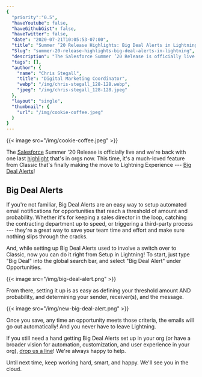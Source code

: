 ```yaml
---
{
  "priority":"0.5",
  "haveYoutube": false,
  "haveGithubGist": false,
  "haveTwitter": false,
  "date": "2020-07-21T10:05:53-07:00",
  "title": "Summer ’20 Release Highlights: Big Deal Alerts in Lightning!",
  "Slug": "summer-20-release-highlights-big-deal-alerts-in-lightning",
  "description": "The Salesforce Summer ’20 Release is officially live and we’re back with one last highlight that’s in orgs now. This time, it’s a...",
  "tags": [],
  "author": {
    "name": "Chris Stegall",
    "title": "Digital Marketing Coordinator",
    "webp": "/img/chris-stegall_128-128.webp",
    "jpeg": "/img/chris-stegall_128-128.jpeg"
  },
  "layout": "single",
  "thumbnail": {
    "url": "/img/cookie-coffee.jpeg"
  }
}
---
```



{{< image src="/img/cookie-coffee.jpeg" >}}

The [Salesforce](https://www.salesforce.com/products/) Summer '20 Release is officially live and we're back with one last [highlight](https://medium.com/tag/release-highlights/archive) that's in orgs now. This time, it's a much-loved feature from Classic that's finally making the move to Lightning Experience --- [Big Deal Alerts](https://releasenotes.docs.salesforce.com/en-us/summer20/release-notes/rn_sales_opportunities_big_deal_alerts.htm)!

Big Deal Alerts
---------------

If you're not familiar, Big Deal Alerts are an easy way to setup automated email notifications for opportunities that reach a threshold of amount and probability. Whether it's for keeping a sales director in the loop, catching the contracting department up to speed, or triggering a third-party process --- they're a great way to save your team time and effort and make sure nothing slips through the cracks.

And, while setting up Big Deal Alerts used to involve a switch over to Classic, now you can do it right from Setup in Lightning! To start, just type "Big Deal" into the global search bar, and select "Big Deal Alert" under Opportunities.

{{< image src="/img/big-deal-alert.png" >}}

From there, setting it up is as easy as defining your threshold amount AND probability, and determining your sender, receiver(s), and the message.

{{< image src="/img/new-big-deal-alert.png" >}}

Once you save, any time an opportunity meets those criteria, the emails will go out automatically! And you never have to leave Lightning.

If you still need a hand getting Big Deal Alerts set up in your org (or have a broader vision for automation, customization, and user experience in your org), [drop us a line](https://www.mkpartners.com/contact/)! We're always happy to help.

Until next time, keep working hard, smart, and happy. We'll see you in the cloud.
